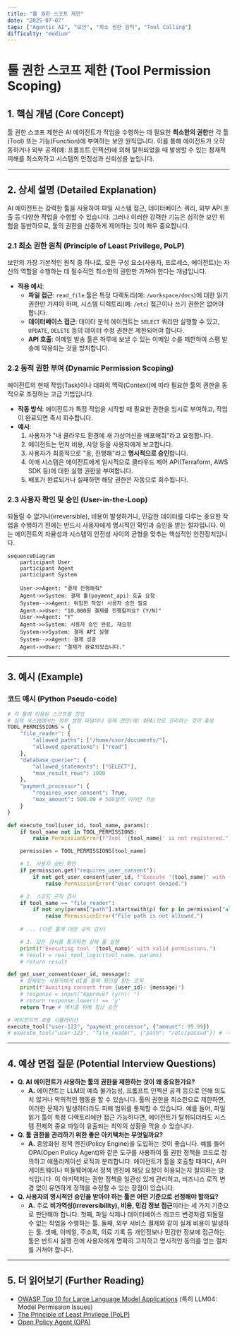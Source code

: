 ```yaml
---
title: "툴 권한 스코프 제한"
date: "2025-07-07"
tags: ["Agentic AI", "보안", "최소 권한 원칙", "Tool Calling"]
difficulty: "medium"
---
```


# 툴 권한 스코프 제한 (Tool Permission Scoping)

## 1. 핵심 개념 (Core Concept)

툴 권한 스코프 제한은 AI 에이전트가 작업을 수행하는 데 필요한 **최소한의 권한**만 각 툴(Tool) 또는 기능(Function)에 부여하는 보안 원칙입니다. 이를 통해 에이전트가 오작동하거나 외부 공격(예: 프롬프트 인젝션)에 의해 탈취되었을 때 발생할 수 있는 잠재적 피해를 최소화하고 시스템의 안정성과 신뢰성을 높입니다.

---

## 2. 상세 설명 (Detailed Explanation)

AI 에이전트는 강력한 툴을 사용하여 파일 시스템 접근, 데이터베이스 쿼리, 외부 API 호출 등 다양한 작업을 수행할 수 있습니다. 그러나 이러한 강력한 기능은 심각한 보안 위험을 동반하므로, 툴의 권한을 신중하게 제어하는 것이 매우 중요합니다.

### 2.1 최소 권한 원칙 (Principle of Least Privilege, PoLP)

보안의 가장 기본적인 원칙 중 하나로, 모든 구성 요소(사용자, 프로세스, 에이전트)는 자신의 역할을 수행하는 데 필수적인 최소한의 권한만 가져야 한다는 개념입니다.

*   **적용 예시**:
    *   **파일 접근**: `read_file` 툴은 특정 디렉토리(예: `/workspace/docs`)에 대한 읽기 권한만 가져야 하며, 시스템 디렉토리(예: `/etc`) 접근이나 쓰기 권한은 없어야 합니다.
    *   **데이터베이스 접근**: 데이터 분석 에이전트는 `SELECT` 쿼리만 실행할 수 있고, `UPDATE`, `DELETE` 등의 데이터 수정 권한은 제한되어야 합니다.
    *   **API 호출**: 이메일 발송 툴은 하루에 보낼 수 있는 이메일 수를 제한하여 스팸 발송에 악용되는 것을 방지합니다.

### 2.2 동적 권한 부여 (Dynamic Permission Scoping)

에이전트의 현재 작업(Task)이나 대화의 맥락(Context)에 따라 필요한 툴의 권한을 동적으로 조정하는 고급 기법입니다.

*   **작동 방식**: 에이전트가 특정 작업을 시작할 때 필요한 권한을 임시로 부여하고, 작업이 완료되면 즉시 회수합니다.
*   **예시**:
    1.  사용자가 "내 클라우드 환경에 새 가상머신을 배포해줘"라고 요청합니다.
    2.  에이전트는 먼저 비용, 사양 등을 사용자에게 보고합니다.
    3.  사용자가 최종적으로 "응, 진행해"라고 **명시적으로 승인**합니다.
    4.  이때 시스템은 에이전트에게 일시적으로 클라우드 제어 API(Terraform, AWS SDK 등)에 대한 실행 권한을 부여합니다.
    5.  배포가 완료되거나 실패하면 해당 권한은 자동으로 회수됩니다.

### 2.3 사용자 확인 및 승인 (User-in-the-Loop)

되돌릴 수 없거나(irreversible), 비용이 발생하거나, 민감한 데이터를 다루는 중요한 작업을 수행하기 전에는 반드시 사용자에게 명시적인 확인과 승인을 받는 절차입니다. 이는 에이전트의 자율성과 시스템의 안전성 사이의 균형을 맞추는 핵심적인 안전장치입니다.

```mermaid
sequenceDiagram
    participant User
    participant Agent
    participant System

    User->>Agent: "결제 진행해줘"
    Agent->>System: 결제 툴(payment_api) 호출 요청
    System-->>Agent: 위험한 작업! 사용자 승인 필요
    Agent->>User: "10,000원 결제를 진행할까요? (Y/N)"
    User->>Agent: "Y"
    Agent->>System: 사용자 승인 완료, 재요청
    System->>System: 결제 API 실행
    System-->>Agent: 결제 성공
    Agent->>User: "결제가 완료되었습니다."
```

---

## 3. 예시 (Example)

### 코드 예시 (Python Pseudo-code)

```python
# 각 툴에 허용된 스코프를 정의
# 실제 시스템에서는 외부 설정 파일이나 정책 엔진(예: OPA)으로 관리하는 것이 좋음
TOOL_PERMISSIONS = {
    "file_reader": {
        "allowed_paths": ["/home/user/documents/"],
        "allowed_operations": ["read"]
    },
    "database_querier": {
        "allowed_statements": ["SELECT"],
        "max_result_rows": 1000
    },
    "payment_processor": {
        "requires_user_consent": True,
        "max_amount": 500.00 # 500달러 이하만 가능
    }
}

def execute_tool(user_id, tool_name, params):
    if tool_name not in TOOL_PERMISSIONS:
        raise PermissionError(f"Tool '{tool_name}' is not registered.")

    permission = TOOL_PERMISSIONS[tool_name]

    # 1. 사용자 승인 확인
    if permission.get("requires_user_consent"):
        if not get_user_consent(user_id, f"Execute '{tool_name}' with {params}?"):
            raise PermissionError("User consent denied.")

    # 2. 스코프 규칙 검사
    if tool_name == "file_reader":
        if not any(params["path"].startswith(p) for p in permission["allowed_paths"]):
            raise PermissionError("File path is not allowed.")
    
    # ... (다른 툴에 대한 규칙 검사)

    # 3. 모든 검사를 통과하면 실제 툴 실행
    print(f"Executing tool '{tool_name}' with valid permissions.")
    # result = real_tool_logic(tool_name, params)
    # return result

def get_user_consent(user_id, message):
    # 실제로는 사용자에게 UI를 통해 확인을 받는 로직
    print(f"Awaiting consent from {user_id}: {message}")
    # response = input("Approve? (y/n): ")
    # return response.lower() == 'y'
    return True # 예시를 위해 항상 승인

# 에이전트의 호출 시뮬레이션
execute_tool("user-123", "payment_processor", {"amount": 99.99})
# execute_tool("user-123", "file_reader", {"path": "/etc/passwd"}) # -> PermissionError 발생
```

---

## 4. 예상 면접 질문 (Potential Interview Questions)

*   **Q. AI 에이전트가 사용하는 툴의 권한을 제한하는 것이 왜 중요한가요?**
    *   **A.** 에이전트는 LLM의 예측 불가능성, 프롬프트 인젝션 공격 등으로 인해 의도치 않거나 악의적인 행동을 할 수 있습니다. 툴의 권한을 최소한으로 제한하면, 이러한 문제가 발생하더라도 피해 범위를 통제할 수 있습니다. 예를 들어, 파일 읽기 툴이 특정 디렉토리에만 접근 가능하다면, 에이전트가 탈취되더라도 시스템 전체의 중요 파일이 유출되는 최악의 상황을 막을 수 있습니다.
*   **Q. 툴 권한을 관리하기 위한 좋은 아키텍처는 무엇일까요?**
    *   **A.** 중앙화된 정책 엔진(Policy Engine)을 도입하는 것이 좋습니다. 예를 들어 OPA(Open Policy Agent)와 같은 도구를 사용하여 툴 권한 정책을 코드로 정의하고 애플리케이션 로직과 분리합니다. 에이전트가 툴을 호출할 때마다, API 게이트웨이나 미들웨어에서 정책 엔진에 해당 요청이 허용되는지 질의하는 방식입니다. 이 아키텍처는 권한 정책을 일관성 있게 관리하고, 비즈니스 로직 변경 없이 유연하게 정책을 수정할 수 있는 장점이 있습니다.
*   **Q. 사용자의 명시적인 승인을 받아야 하는 툴은 어떤 기준으로 선정해야 할까요?**
    *   **A.** 주로 **비가역성(irreversibility), 비용, 민감 정보 접근**이라는 세 가지 기준으로 판단해야 합니다. 첫째, 파일 삭제나 데이터베이스 레코드 변경처럼 되돌릴 수 없는 작업을 수행하는 툴. 둘째, 외부 서비스 결제와 같이 실제 비용이 발생하는 툴. 셋째, 이메일, 주소록, 의료 기록 등 개인정보나 민감한 정보에 접근하는 툴은 반드시 실행 전에 사용자에게 명확히 고지하고 명시적인 동의를 얻는 절차를 거쳐야 합니다.

---

## 5. 더 읽어보기 (Further Reading)

*   [OWASP Top 10 for Large Language Model Applications](https://owasp.org/www-project-top-10-for-large-language-model-applications/) (특히 LLM04: Model Permission Issues)
*   [The Principle of Least Privilege (PoLP)](https://www.comptia.org/content/articles/what-is-the-principle-of-least-privilege)
*   [Open Policy Agent (OPA)](https://www.openpolicyagent.org/)
